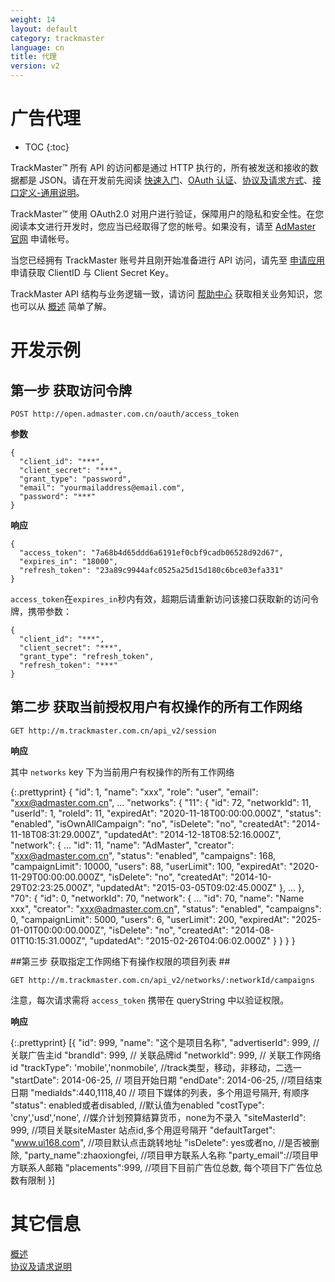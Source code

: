 ```yaml
---
weight: 14
layout: default
category: trackmaster
language: cn
title: 代理
version: v2
---
```



# 广告代理 #

* TOC
{:toc}

TrackMaster™ 所有 API 的访问都是通过 HTTP 执行的，所有被发送和接收的数据都是 JSON。请在开发前先阅读 [快速入门](http://dev.admaster.com.cn/doc/openmaster/v1/cn/get_started.html)、[OAuth 认证](http://dev.admaster.com.cn/doc/openmaster/v1/cn/oauth.html)、[协议及请求方式](http://dev.admaster.com.cn/doc/openmaster/v1/cn/verbs.html)、[接口定义-通用说明](http://dev.admaster.com.cn/doc/openmaster/v1/cn/common.html)。

TrackMaster™ 使用 OAuth2.0 对用户进行验证，保障用户的隐私和安全性。在您阅读本文进行开发时，您应当已经取得了您的帐号。如果没有，请至 [AdMaster 官网](http://www.admaster.com.cn) 申请帐号。

当您已经拥有 TrackMaster 账号并且刚开始准备进行 API 访问，请先至
[申请应用](http://dev.admaster.com.cn/doc/openmaster/v1/cn/index.html#clientid--client-secret-key) 申请获取 ClientID 与 Client Secret Key。

TrackMaster API 结构与业务逻辑一致，请访问 [帮助中心](http://help.admaster.com.cn/trackmaster/) 获取相关业务知识，您也可以从 [概述](/doc/trackmaster/v1/cn/index.html) 简单了解。



# 开发示例 #

## 第一步 获取访问令牌 ##

    POST http://open.admaster.com.cn/oauth/access_token

**参数**

    {
      "client_id": "***",
      "client_secret": "***",
      "grant_type": "password",
      "email": "yourmailaddress@email.com",
      "password": "***"
    }

**响应**

    {
      "access_token": "7a68b4d65ddd6a6191ef0cbf9cadb06528d92d67",
      "expires_in": "18000",
      "refresh_token": "23a89c9944afc0525a25d15d180c6bce03efa331"
    }

`access_token`在`expires_in`秒内有效，超期后请重新访问该接口获取新的访问令牌，携带参数：

    {
      "client_id": "***",
      "client_secret": "***",
      "grant_type": "refresh_token",
      "refresh_token": "***"
    }


## 第二步 获取当前授权用户有权操作的所有工作网络 ##

    GET http://m.trackmaster.com.cn/api_v2/session

**响应**

其中 `networks` key 下为当前用户有权操作的所有工作网络

{:.prettyprint}
    {
        "id": 1, 
        "name": "xxx", 
        "role": "user", 
        "email": "xxx@admaster.com.cn", 
        ... 
        "networks": {
            "11": {
                "id": 72, 
                "networkId": 11, 
                "userId": 1, 
                "roleId": 11, 
                "expiredAt": "2020-11-18T00:00:00.000Z", 
                "status": "enabled", 
                "isOwnAllCampaign": "no", 
                "isDelete": "no", 
                "createdAt": "2014-11-18T08:31:29.000Z", 
                "updatedAt": "2014-12-18T08:52:16.000Z", 
                "network": {
                    ...
                    "id": 11, 
                    "name": "AdMaster", 
                    "creator": "xxx@admaster.com.cn", 
                    "status": "enabled", 
                    "campaigns": 168, 
                    "campaignLimit": 10000, 
                    "users": 88, 
                    "userLimit": 100, 
                    "expiredAt": "2020-11-29T00:00:00.000Z", 
                    "isDelete": "no", 
                    "createdAt": "2014-10-29T02:23:25.000Z", 
                    "updatedAt": "2015-03-05T09:02:45.000Z"
                }, 
                ...
            }, 
            "70": {
                "id": 0, 
                "networkId": 70, 
                "network": {
                    ...
                    "id": 70, 
                    "name": "Name xxx", 
                    "creator": "xxx@admaster.com.cn", 
                    "status": "enabled", 
                    "campaigns": 0, 
                    "campaignLimit": 5000, 
                    "users": 6, 
                    "userLimit": 200, 
                    "expiredAt": "2025-01-01T00:00:00.000Z", 
                    "isDelete": "no", 
                    "createdAt": "2014-08-01T10:15:31.000Z", 
                    "updatedAt": "2015-02-26T04:06:02.000Z"
                }
            }
        }
    }


##第三步 获取指定工作网络下有操作权限的项目列表 ##

    GET http://m.trackmaster.com.cn/api_v2/networks/:networkId/campaigns

注意，每次请求需将 `access_token` 携带在 queryString 中以验证权限。

**响应**

{:.prettyprint}
    [{
    "id": 999,
    "name": "这个是项目名称",
    "advertiserId": 999, // 关联广告主id
    "brandId": 999, // 关联品牌id
    "networkId": 999, // 关联工作网络id
    "trackType": 'mobile','nonmobile', //track类型，移动，非移动，二选一
    "startDate": 2014-06-25, // 项目开始日期
    "endDate": 2014-06-25, //项目结束日期
    "mediaIds":440,1118,40 // 项目下媒体的列表，多个用逗号隔开, 有顺序
    "status": enabled或者disabled, //默认值为enabled
    "costType": 'cny','usd','none', //媒介计划预算结算货币，none为不录入
    "siteMasterId": 999, //项目关联siteMaster 站点id,多个用逗号隔开
    "defaultTarget": "www.ui168.com", //项目默认点击跳转地址
    "isDelete":  yes或者no, //是否被删除,
    "party_name":zhaoxiongfei, //项目甲方联系人名称
    "party_email"://项目甲方联系人邮箱
    "placements":999, //项目下目前广告位总数, 每个项目下广告位总数有限制
    }]


# 其它信息 #

[概述](/doc/openmaster/v1/cn/index.html)  
[协议及请求说明](/doc/openmaster/v1/cn/verbs.html)




